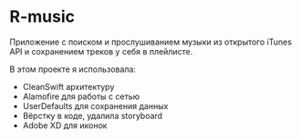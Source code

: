 # R-music

Приложение с поиском и прослушиванием музыки из открытого iTunes API и сохранением треков у себя в плейлисте.

В этом проекте я использовала: 
* CleanSwift архитектуру
* Alamofire для работы с сетью
* UserDefaults для сохранения данных
* Вёрстку в коде, удалила storyboard
* Adobe XD для иконок 
